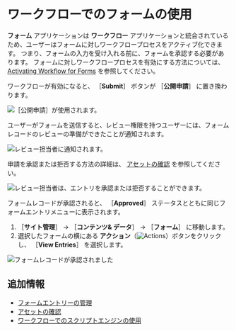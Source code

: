 # ワークフローでのフォームの使用

**フォーム** アプリケーションは **ワークフロー** アプリケーションと統合されているため、ユーザーはフォームに対しワークフロープロセスをアクティブ化できます。 つまり、フォームの入力を受け入れる前に、フォームを承認する必要があります。 フォームに対しワークフロープロセスを有効にする方法については、 [Activating Workflow for Forms](../../workflow/using-workflows/activating-workflow.md#forms) を参照してください。

ワークフローが有効になると、 ［**Submit**］ ボタンが ［**公開申請**］ に置き換わります。

![［公開申請］が使用されます。](./using-forms-with-a-workflow/images/02.png)

ユーザーがフォームを送信すると、レビュー権限を持つユーザーには、フォームレコードのレビューの準備ができたことが通知されます。

![レビュー担当者に通知されます。](./using-forms-with-a-workflow/images/03.png)

申請を承認または拒否する方法の詳細は、 [アセットの確認](../../workflow/using-workflows/reviewing-assets.md) を参照してください。

![レビュー担当者は、エントリを承認または拒否することができます。](./using-forms-with-a-workflow/images/04.png)

フォームレコードが承認されると、 ［**Approved**］ ステータスとともに同じフォームエントリメニューに表示されます。

1. ［**サイト管理**］ &rarr; ［**コンテンツ& データ**］ &rarr; ［**フォーム**］ に移動します。
1. 選択したフォームの横にある **アクション**（![Actions](../../../images/icon-actions.png)）ボタンをクリックし、 ［**View Entries**］ を選択します。

![フォームレコードが承認されました](./using-forms-with-a-workflow/images/05.png)

<a name="additional-information" />

## 追加情報

* [フォームエントリーの管理](./managing-form-entries.md)
* [アセットの確認](../../workflow/using-workflows/reviewing-assets.md)
* [ワークフローでのスクリプトエンジンの使用](../../workflow/developer-guide/using-the-script-engine-in-workflow.md)
